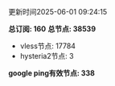 更新时间2025-06-01 09:24:15

**总订阅: 160**
**总节点: 38539**
- vless节点: 17784
- hysteria2节点: 3

**google ping有效节点: 338**
